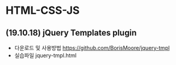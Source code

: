 # HTML-CSS-JS

## (19.10.18) jQuery Templates plugin 
- 다운로드 및 사용방법 https://github.com/BorisMoore/jquery-tmpl
- 실습파일 jquery-tmpl.html
